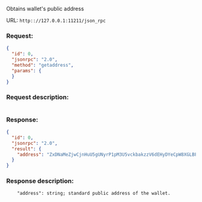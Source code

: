 Obtains wallet's public address

URL: ```http:://127.0.0.1:11211/json_rpc```
### Request: 
```json
{
  "id": 0,
  "jsonrpc": "2.0",
  "method": "getaddress",
  "params": {
  }
}
```
### Request description: 
```

```
### Response: 
```json
{
  "id": 0,
  "jsonrpc": "2.0",
  "result": {
    "address": "ZxDNaMeZjwCjnHuU5gUNyrP1pM3U5vckbakzzV6dEHyDYeCpW8XGLBFTshcaY8LkG9RQn7FsQx8w2JeJzJwPwuDm2NfixPAXf"
  }
}
```
### Response description: 
```
    "address": string; standard public address of the wallet.

```
